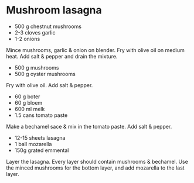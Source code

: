 # Mushroom lasagna

- 500 g chestnut mushrooms
- 2-3 cloves garlic
- 1-2 onions

Mince mushrooms, garlic & onion on blender. Fry with olive oil on medium heat. Add salt & pepper and drain the mixture.

- 500 g mushrooms
- 500 g oyster mushrooms

Fry with olive oil. Add salt & pepper.

- 60 g boter
- 60 g bloem
- 600 ml melk
- 1.5 cans tomato paste

Make a bechamel sace & mix in the tomato paste. Add salt & pepper.

- 12-15 sheets lasagna
- 1 ball mozarella
- 150g grated emmental

Layer the lasagna. Every layer should contain mushrooms & bechamel. Use the minced mushrooms for the bottom layer, and add mozarella to the last layer.
